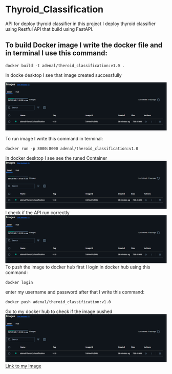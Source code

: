 # Thyroid_Classification
API for deploy thyroid classifier in this project I deploy thyroid classifier using Restful API that build using FastAPI.
## To build Docker image I write the docker file and in terminal I use this command:
    docker build -t adenal/theroid_classification:v1.0 .
In docke desktop I see that image created successfully

![Alt](https://github.com/AdanALalawni/Thyroid_Classification/blob/main/images/Screenshot%202024-11-13%20151507.png)

To run image I write this command in terminal:

    docker run -p 8000:8000 adenal/theroid_classification:v1.0
In docker desktop I see see the runed Container
![Alt](https://github.com/AdanALalawni/Thyroid_Classification/blob/main/images/Screenshot%202024-11-13%20151507.png)
I check if the API run correctly
![Alt](https://github.com/AdanALalawni/Thyroid_Classification/blob/main/images/Screenshot%202024-11-13%20151507.png)
To push the image to docker hub first I login in docker hub using this command:

    docker login
enter my username and password after that I write this command:
      
    docker push adenal/theroid_classification:v1.0
Go to my docker hub to check if the image pushed 
![Alt](https://github.com/AdanALalawni/Thyroid_Classification/blob/main/images/Screenshot%202024-11-13%20151507.png)
[Link to my Image ]([https://gaganpreetkaurkalsi.netlify.app/](https://hub.docker.com/r/adenal/theroid_classification/tags))
